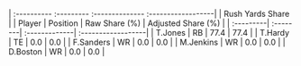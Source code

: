 | :---------- :--------- :-------------- :------------------|
|                      Rush Yards Share                     |
| Player    | Position | Raw Share (%) | Adjusted Share (%) |
| :---------| :--------| :-------------| :------------------|
| T.Jones   | RB       | 77.4          | 77.4               |
| T.Hardy   | TE       | 0.0           | 0.0                |
| F.Sanders | WR       | 0.0           | 0.0                |
| M.Jenkins | WR       | 0.0           | 0.0                |
| D.Boston  | WR       | 0.0           | 0.0                |